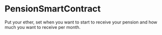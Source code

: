 # PensionSmartContract
Put your ether, set when you want to start to receive your pension and how much you want to receive per month.
